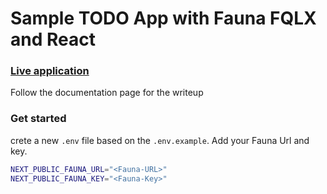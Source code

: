 # Sample TODO App with Fauna FQLX and React

### [Live application](https://fauna-todo.vercel.app/)

Follow the documentation page for the writeup

### Get started
crete a new `.env` file based on the `.env.example`. Add your Fauna Url and key.

```sh
NEXT_PUBLIC_FAUNA_URL="<Fauna-URL>"
NEXT_PUBLIC_FAUNA_KEY="<Fauna-Key>"
```